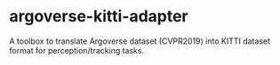 # argoverse-kitti-adapter
A toolbox to translate Argoverse dataset (CVPR2019) into KITTI dataset format for perception/tracking tasks. 
